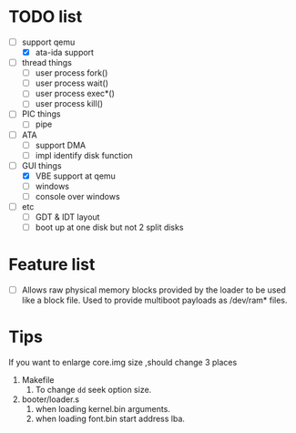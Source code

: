 # TODO list
- [ ] support qemu
    - [x] ata-ida support

- [ ] thread things
    - [ ] user process fork()
  - [ ] user process wait()
  - [ ] user process exec*()
  - [ ] user process kill()

- [ ] PIC things
    - [ ] pipe

- [ ] ATA 
    - [ ] support DMA
  - [ ] impl identify disk function

- [ ] GUI things
  - [x] VBE support at qemu
  - [ ] windows
  - [ ] console over windows

- [ ] etc
  - [ ] GDT & IDT layout
  - [ ] boot up at one disk but not 2 split disks

# Feature list
 - [ ] Allows raw physical memory blocks provided by the loader to be used like a block file. Used to provide multiboot payloads as /dev/ram* files.


# Tips

If you want to enlarge core.img size ,should change 3 places
1. Makefile
   1. To change `dd` seek option size.
2. booter/loader.s
   1. when loading kernel.bin arguments.
   2. when loading font.bin start address lba.

